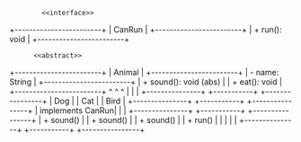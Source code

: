             <<interface>>
+------------------------+
|        CanRun          |
+------------------------+
| + run(): void          |
+------------------------+

          <<abstract>>
+------------------------+
|         Animal         |
+------------------------+
| - name: String         |
+------------------------+
| + sound(): void (abs)  |
| + eat(): void          |
+------------------------+
        ^          ^             ^
        |          |             |
+---------------+  +-----------+ +----------------+
|     Dog       |  |   Cat     | |      Bird      |
+---------------+  +-----------+ +----------------+
| implements CanRun|            |                  |
+---------------+  +-----------+ +----------------+
| + sound()     |  | + sound() | | + sound()      |
| + run()       |  |           | |                |
+---------------+  +-----------+ +----------------+
